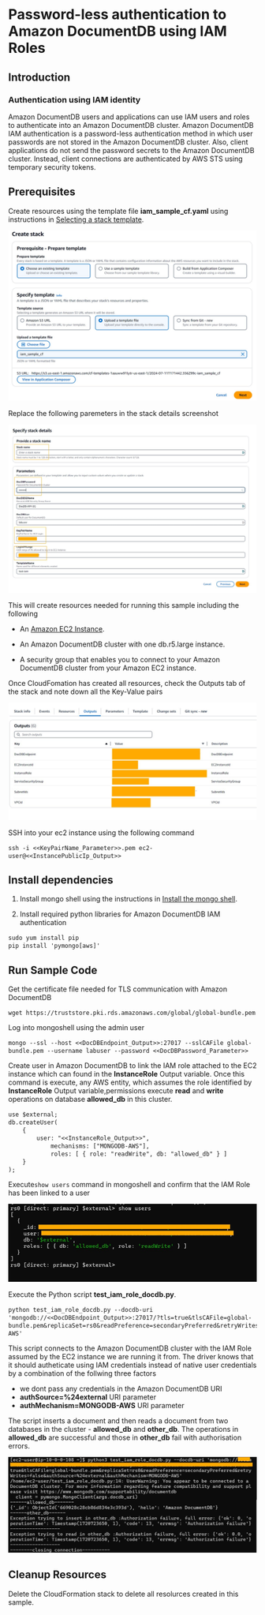 # Password-less  authentication to Amazon DocumentDB using IAM Roles

## Introduction

### Authentication using IAM identity

Amazon DocumentDB users and applications can use IAM users and roles to authenticate into an Amazon DocumentDB cluster. Amazon DocumentDB IAM authentication is a password-less authentication method in which user passwords are not stored in the Amazon DocumentDB cluster. Also, client applications do not send the password secrets to the Amazon DocumentDB cluster. Instead, client connections are authenticated by AWS STS using temporary security tokens. 

## Prerequisites

Create resources using the template file **iam_sample_cf.yaml** using instructions in [Selecting a stack template](https://docs.aws.amazon.com/AWSCloudFormation/latest/UserGuide/cfn-using-console-create-stack-template.html). 

![iam_upload_template_file](files/iam_upload_template_file.jpg)

Replace the following paremeters in the stack details screenshot

![iam_stack_details_params](files/iam_stack_details_params.jpg)

This will create resources needed for running this sample  including the following
    
* An [Amazon EC2 Instance](https://aws.amazon.com/pm/ec2/).

* An Amazon DocumentDB cluster with one db.r5.large instance.

* A security group that enables you to connect to your Amazon DocumentDB cluster from your Amazon EC2 instance. 

Once CloudFomation has created all resources, check the Outputs tab of the stack and note down all the Key-Value pairs

![stack_output](files/stack_output.jpg)

SSH into your ec2 instance using the following command

```
ssh -i <<KeyPairName_Parameter>>.pem ec2-user@<<InstancePublicIp_Output>>

```


## Install dependencies

1. Install mongo shell using the instructions in [Install the mongo shell](https://docs.aws.amazon.com/documentdb/latest/developerguide/get-started-guide.html#cloud9-mongoshell).

2. Install required python libraries for Amazon DocumentDB IAM authentication

```
sudo yum install pip
pip install 'pymongo[aws]'
```
## Run Sample Code

Get the certificate file needed for TLS communication with Amazon DocumentDB

```
wget https://truststore.pki.rds.amazonaws.com/global/global-bundle.pem
```

Log into mongoshell using the admin user

```
mongo --ssl --host <<DocDBEndpoint_Output>>:27017 --sslCAFile global-bundle.pem --username labuser --password <<DocDBPassword_Parameter>> 
```
Create user in Amazon DocumentDB to link the IAM role attached to the EC2 instance which can found in the **InstanceRole** Output variable.
Once this command is execute, any AWS entity, which assumes the role identified by **InstanceRole** Output variable,permissions execute **read** and **write** operations on database **allowed_db** in this cluster.

```
use $external;
db.createUser(
    {
        user: "<<InstanceRole_Output>>",
            mechanisms: ["MONGODB-AWS"],
            roles: [ { role: "readWrite", db: "allowed_db" } ]
    }
);
```

Execute```show users``` command in mongoshell and confirm that the IAM Role has been linked to a user

![show_users](files/show_users.jpg)

Execute the Python script **test_iam_role_docdb.py**.  

```
python test_iam_role_docdb.py --docdb-uri 'mongodb://<<DocDBEndpoint_Output>>:27017/?tls=true&tlsCAFile=global-bundle.pem&replicaSet=rs0&readPreference=secondaryPreferred&retryWrites=false&authSource=%24external&authMechanism=MONGODB-AWS'
```

This script connects to the Amazon DocumentDB cluster with the IAM Role assumed by the EC2 instance we are running it from. The driver knows that it should autheticate using IAM credentials instead of native user credentials by a combination of the follwing three factors

* we dont pass any credentials in the Amazon DocumentDB URI
* **authSource=%24external** URI parameter
* **authMechanism=MONGODB-AWS** URI parameter

The script inserts a document and then reads a document from two databases in the cluster - **allowed_db** and **other_db**. The operations in **allowed_db** are successful and those in **other_db** fail with authorisation errors.

![script_output](files/script_output.jpg)


## Cleanup Resources

Delete the CloudFormation stack to delete all resolurces created in this sample.

